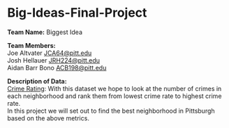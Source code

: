 # Big-Ideas-Final-Project

**Team Name:** Biggest Idea <br/>

**Team Members:** <br/>
Joe Altvater JCA64@pitt.edu <br/>
Josh Hellauer JRH224@pitt.edu <br/>
Aidan Barr Bono ACB198@pitt.edu <br/>

**Description of Data:** <br/>
[Crime Rating](https://data.wprdc.org/dataset/arrest-data): With this dataset we hope to look at the number of crimes in each neighborhood and rank them from lowest crime rate to highest crime rate.
<br/>
In this project we will set out to find the best neighborhood in Pittsburgh based on the above metrics.
